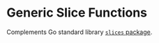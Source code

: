 # Generic Slice Functions

Complements Go standard library [`slices` package](https://pkg.go.dev/slices@master).
